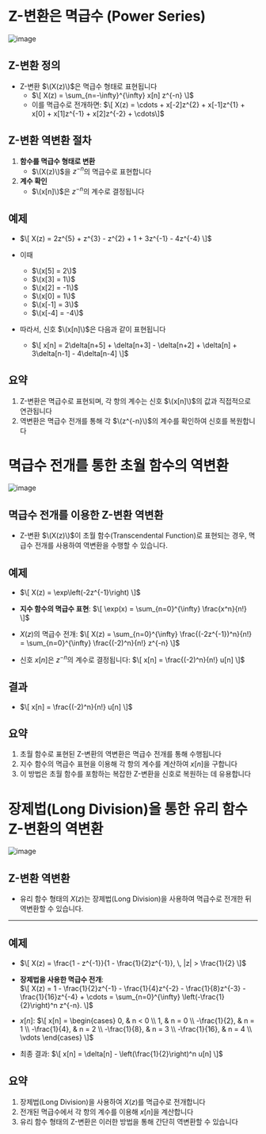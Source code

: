 
# Z-변환은 멱급수 (Power Series)
![image](https://github.com/user-attachments/assets/59cdcd46-c194-47f8-804f-c2b639b09db4)

## Z-변환 정의
- Z-변환 $\(X(z)\)$은 멱급수 형태로 표현됩니다
  - $\[  X(z) = \sum_{n=-\infty}^{\infty} x[n] z^{-n}  \]$
  - 이를 멱급수로 전개하면: $\[  X(z) = \cdots + x[-2]z^{2} + x[-1]z^{1} + x[0] + x[1]z^{-1} + x[2]z^{-2} + \cdots\]$

## Z-변환 역변환 절차
1. **함수를 멱급수 형태로 변환**
   - $\(X(z)\)$을 $z^{-n}$의 멱급수로 표현합니다
2. **계수 확인**
   - $\(x[n]\)$은 $z^{-n}$의 계수로 결정됩니다

## 예제
- $\[  X(z) = 2z^{5} + z^{3} - z^{2} + 1 + 3z^{-1} - 4z^{-4}  \]$
- 이때
  - $\(x[5] = 2\)$
  - $\(x[3] = 1\)$
  - $\(x[2] = -1\)$
  - $\(x[0] = 1\)$
  - $\(x[-1] = 3\)$
  - $\(x[-4] = -4\)$

- 따라서, 신호 $\(x[n]\)$은 다음과 같이 표현됩니다
  - $\[  x[n] = 2\delta[n+5] + \delta[n+3] - \delta[n+2] + \delta[n] + 3\delta[n-1] - 4\delta[n-4]  \]$

## 요약
1. Z-변환은 멱급수로 표현되며, 각 항의 계수는 신호 $\(x[n]\)$의 값과 직접적으로 연관됩니다
2. 역변환은 멱급수 전개를 통해 각 $\(z^{-n}\)$의 계수를 확인하여 신호를 복원합니다

# 멱급수 전개를 통한 초월 함수의 역변환
![image](https://github.com/user-attachments/assets/c92cd209-d01e-4f8c-9ffb-b6444d79738e)

## 멱급수 전개를 이용한 Z-변환 역변환
- Z-변환 $\(X(z)\)$이 초월 함수(Transcendental Function)로 표현되는 경우, 멱급수 전개를 사용하여 역변환을 수행할 수 있습니다.

## 예제
- $\[  X(z) = \exp\left(-2z^{-1}\right)  \]$

- **지수 함수의 멱급수 표현**:  $\[ \exp(x) = \sum_{n=0}^{\infty} \frac{x^n}{n!} \]$

- $X(z)$의 멱급수 전개:  $\[ X(z) = \sum_{n=0}^{\infty} \frac{(-2z^{-1})^n}{n!} =  \sum_{n=0}^{\infty} \frac{(-2)^n}{n!} z^{-n} \]$

- 신호 $x[n]$은 $z^{-n}$의 계수로 결정됩니다:  $\[ x[n] = \frac{(-2)^n}{n!} u[n] \]$


## 결과
- $\[ x[n] = \frac{(-2)^n}{n!} u[n] \]$

## 요약
1. 초월 함수로 표현된 Z-변환의 역변환은 멱급수 전개를 통해 수행됩니다
2. 지수 함수의 멱급수 표현을 이용해 각 항의 계수를 계산하여 $x[n]$을 구합니다
3. 이 방법은 초월 함수를 포함하는 복잡한 Z-변환을 신호로 복원하는 데 유용합니다


# 장제법(Long Division)을 통한 유리 함수 Z-변환의 역변환
![image](https://github.com/user-attachments/assets/971010c4-9c2c-4196-8f4e-7cb2a10d22b6)

## Z-변환 역변환
- 유리 함수 형태의 $X(z)$는 장제법(Long Division)을 사용하여 멱급수로 전개한 뒤 역변환할 수 있습니다.

---

## 예제
- $\[ X(z) = \frac{1 - z^{-1}}{1 - \frac{1}{2}z^{-1}}, \, |z| > \frac{1}{2} \]$

- **장제법을 사용한 멱급수 전개**:  
  $\[ X(z) = 1 - \frac{1}{2}z^{-1} - \frac{1}{4}z^{-2} - \frac{1}{8}z^{-3} - \frac{1}{16}z^{-4} + \cdots = \sum_{n=0}^{\infty} \left(-\frac{1}{2}\right)^n z^{-n}. \]$

- $x[n]$: $\[ x[n] = \begin{cases} 0, & n < 0 \\ 1, & n = 0 \\ -\frac{1}{2}, & n = 1 \\ -\frac{1}{4}, & n = 2 \\ -\frac{1}{8}, & n = 3 \\ -\frac{1}{16}, & n = 4 \\ \vdots \end{cases} \]$

  
- 최종 결과: $\[ x[n] = \delta[n] - \left(\frac{1}{2}\right)^n u[n] \]$

## 요약
1. 장제법(Long Division)을 사용하여 $X(z)$를 멱급수로 전개합니다
2. 전개된 멱급수에서 각 항의 계수를 이용해 $x[n]$을 계산합니다
3. 유리 함수 형태의 Z-변환은 이러한 방법을 통해 간단히 역변환할 수 있습니다
